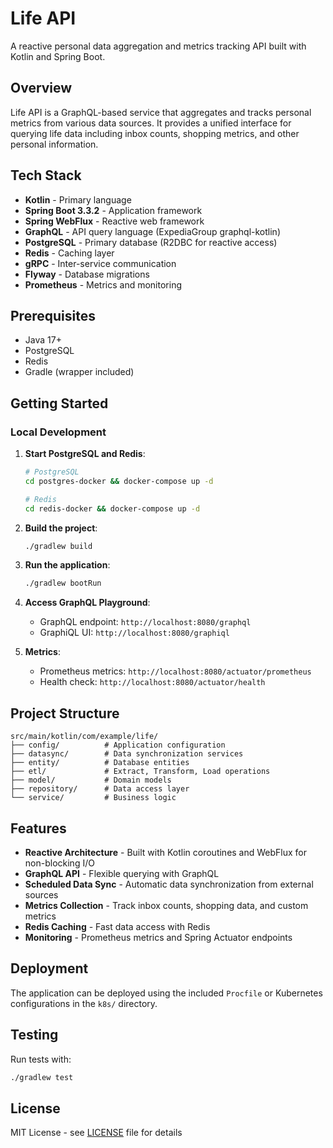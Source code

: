 # Life API

A reactive personal data aggregation and metrics tracking API built with Kotlin and Spring Boot.

## Overview

Life API is a GraphQL-based service that aggregates and tracks personal metrics from various data sources. It provides a unified interface for querying life data including inbox counts, shopping metrics, and other personal information.

## Tech Stack

- **Kotlin** - Primary language
- **Spring Boot 3.3.2** - Application framework
- **Spring WebFlux** - Reactive web framework
- **GraphQL** - API query language (ExpediaGroup graphql-kotlin)
- **PostgreSQL** - Primary database (R2DBC for reactive access)
- **Redis** - Caching layer
- **gRPC** - Inter-service communication
- **Flyway** - Database migrations
- **Prometheus** - Metrics and monitoring

## Prerequisites

- Java 17+
- PostgreSQL
- Redis
- Gradle (wrapper included)

## Getting Started

### Local Development

1. **Start PostgreSQL and Redis**:
   ```bash
   # PostgreSQL
   cd postgres-docker && docker-compose up -d

   # Redis
   cd redis-docker && docker-compose up -d
   ```

2. **Build the project**:
   ```bash
   ./gradlew build
   ```

3. **Run the application**:
   ```bash
   ./gradlew bootRun
   ```

4. **Access GraphQL Playground**:
   - GraphQL endpoint: `http://localhost:8080/graphql`
   - GraphiQL UI: `http://localhost:8080/graphiql`

5. **Metrics**:
   - Prometheus metrics: `http://localhost:8080/actuator/prometheus`
   - Health check: `http://localhost:8080/actuator/health`

## Project Structure

```
src/main/kotlin/com/example/life/
├── config/          # Application configuration
├── datasync/        # Data synchronization services
├── entity/          # Database entities
├── etl/             # Extract, Transform, Load operations
├── model/           # Domain models
├── repository/      # Data access layer
└── service/         # Business logic
```

## Features

- **Reactive Architecture** - Built with Kotlin coroutines and WebFlux for non-blocking I/O
- **GraphQL API** - Flexible querying with GraphQL
- **Scheduled Data Sync** - Automatic data synchronization from external sources
- **Metrics Collection** - Track inbox counts, shopping data, and custom metrics
- **Redis Caching** - Fast data access with Redis
- **Monitoring** - Prometheus metrics and Spring Actuator endpoints

## Deployment

The application can be deployed using the included `Procfile` or Kubernetes configurations in the `k8s/` directory.

## Testing

Run tests with:
```bash
./gradlew test
```

## License

MIT License - see [LICENSE](LICENSE) file for details

